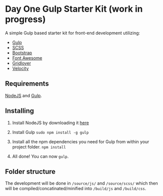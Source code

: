 # Day One Gulp Starter Kit (work in progress)
A simple Gulp based starter kit for front-end development utilizing:

* [Gulp](http://gulpjs.com/)
* [SCSS](http://sass-lang.com/)
* [Bootstrap](http://getbootstrap.com/)
* [Font Awesome](http://fortawesome.github.io/Font-Awesome/)
* [Gridlover](http://www.gridlover.net/)
* [Velocity](http://julian.com/research/velocity/)


## Requirements
[NodeJS](http://nodejs.org/) and [Gulp](http://gulpjs.com/).

## Installing
1. Install NodeJS by downloading it [here](http://nodejs.org/download/)

2. Install Gulp `sudo npm install -g gulp`

3. Install all the npm dependencies you need for Gulp from within your project folder. `npm install`

4. All done! You can now `gulp`.

## Folder structure
The development will be done in `/source/js/` and `/source/scss/` which then will be compiled/concatinated/minified into `/build/js` and `/build/css`.
